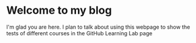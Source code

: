 # Welcome to my blog

I'm glad you are here. I plan to talk about using this webpage to show the tests of different courses in the GitHub Learning Lab page
